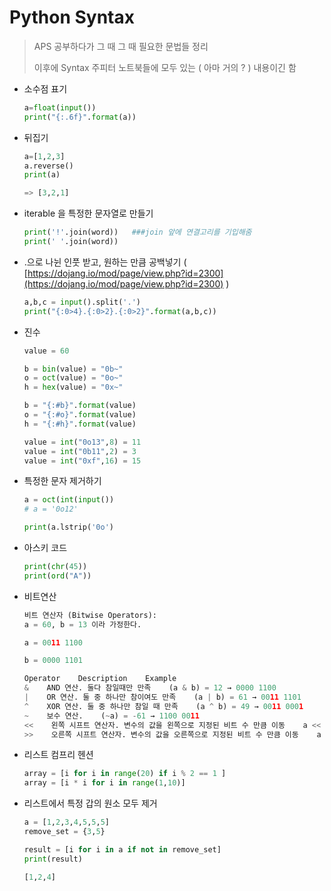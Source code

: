 # Python Syntax

> APS 공부하다가 그 때 그 때 필요한 문법들 정리
>
> 이후에 Syntax 주피터 노트북들에 모두 있는 \( 아마 거의 ? \) 내용이긴 함

* 소수점 표기

  ```python
  a=float(input())
  print("{:.6f}".format(a))
  ```

* 뒤집기

  ```python
  a=[1,2,3]
  a.reverse()
  print(a)

  => [3,2,1]
  ```

* iterable 을 특정한 문자열로 만들기

  ```python
  print('!'.join(word))   ###join 앞에 연결고리를 기입해줌
  print(' '.join(word))
  ```

* .으로 나뉜 인풋 받고, 원하는 만큼 공백넣기 \( [https://dojang.io/mod/page/view.php?id=2300](https://dojang.io/mod/page/view.php?id=2300) \)

  ```python
  a,b,c = input().split('.')
  print("{:0>4}.{:0>2}.{:0>2}".format(a,b,c))
  ```

* 진수

  ```python
  value = 60

  b = bin(value) = "0b~"
  o = oct(value) = "0o~"
  h = hex(value) = "0x~"

  b = "{:#b}".format(value)
  o = "{:#o}".format(value)
  h = "{:#h}".format(value)

  value = int("0o13",8) = 11
  value = int("0b11",2) = 3
  value = int("0xf",16) = 15
  ```

* 특정한 문자 제거하기

  ```python
  a = oct(int(input())
  # a = '0o12'

  print(a.lstrip('0o')
  ```

* 아스키 코드

  ```python
  print(chr(45))
  print(ord("A"))
  ```

* 비트연산

  ```python
  비트 연산자 (Bitwise Operators):
  a = 60, b = 13 이라 가정한다.

  a = 0011 1100

  b = 0000 1101

  Operator    Description    Example
  &    AND 연산. 둘다 참일때만 만족    (a & b) = 12 → 0000 1100
  |    OR 연산. 둘 중 하나만 참이여도 만족    (a | b) = 61 → 0011 1101
  ^    XOR 연산. 둘 중 하나만 참일 때 만족    (a ^ b) = 49 → 0011 0001
  ~    보수 연산.    (~a) = -61 → 1100 0011
  <<    왼쪽 시프트 연산자. 변수의 값을 왼쪽으로 지정된 비트 수 만큼 이동    a << 2 = 240 → 1111 0000
  >>    오른쪽 시프트 연산자. 변수의 값을 오른쪽으로 지정된 비트 수 만큼 이동    a >> 2 = 15 → 0000 1111
  ```

* 리스트 컴프리 헨션

  ```python
  array = [i for i in range(20) if i % 2 == 1 ]
  array = [i * i for i in range(1,10)]
  ```

* 리스트에서 특정 갑의 원소 모두 제거

  ```python
  a = [1,2,3,4,5,5,5]
  remove_set = {3,5}

  result = [i for i in a if not in remove_set]
  print(result)

  [1,2,4]
  ```

